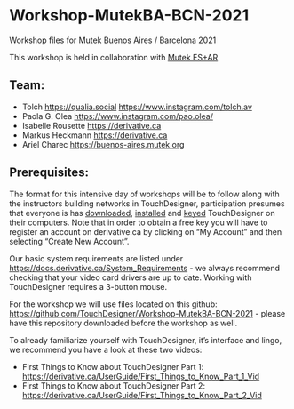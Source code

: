 # Workshop-MutekBA-BCN-2021
Workshop files for Mutek Buenos Aires / Barcelona 2021

This workshop is held in collaboration with [Mutek ES+AR](https://buenos-aires.mutek.org)

## Team:
* Tolch https://qualia.social https://www.instagram.com/tolch.av
* Paola G. Olea https://www.instagram.com/pao.olea/
* Isabelle Rousette https://derivative.ca
* Markus Heckmann https://derivative.ca
* Ariel Charec https://buenos-aires.mutek.org

## Prerequisites:
The format for this intensive day of workshops will be to follow along with the instructors building networks in TouchDesigner, participation presumes that everyone is has [downloaded](derivative.ca/download), [installed](https://docs.derivative.ca/Install_TouchDesigner) and [keyed](https://docs.derivative.ca/Key_Manager_Dialog#Creating_a_Key) TouchDesigner on their computers. Note that in order to obtain a free key you will have to register an account on derivative.ca by clicking on “My Account” and then selecting “Create New Account”.

Our basic system requirements are listed under https://docs.derivative.ca/System_Requirements - we always recommend checking that your video card drivers are up to date.
Working with TouchDesigner requires a 3-button mouse. 

For the workshop we will use files located on this github: https://github.com/TouchDesigner/Workshop-MutekBA-BCN-2021 - please have this repository downloaded before the workshop as well.

To already familiarize yourself with TouchDesigner, it’s interface and lingo, we recommend you have a look at these two videos:
*	First Things to Know about TouchDesigner Part 1: https://derivative.ca/UserGuide/First_Things_to_Know_Part_1_Vid
*	First Things to Know about TouchDesigner Part 2: https://derivative.ca/UserGuide/First_Things_to_Know_Part_2_Vid
